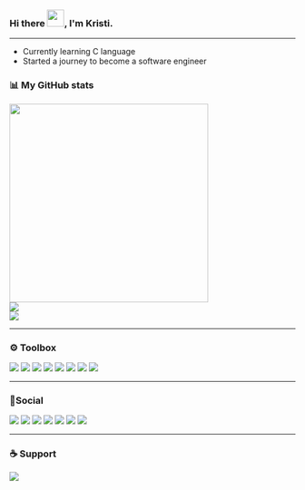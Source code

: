 ### Hi there <img src="https://raw.githubusercontent.com/MartinHeinz/MartinHeinz/master/wave.gif" width="30px">, I'm Kristi.

---

 - Currently learning C language
 - Started a journey to become a software engineer

### 📊 My GitHub stats


<a href="#"><img src="https://github-readme-stats.vercel.app/api?username=KristiSeraj&show_icons=true&theme=algolia" width="350"/></a><br>
<a href="#"><img src="https://github-readme-stats.vercel.app/api/top-langs/?username=KristiSeraj&layout=compact&theme=algolia"/></a><br>
<a href="#"><img src="https://komarev.com/ghpvc/?username=KristiSeraj&style=flat" /></a>


---

### ⚙️ Toolbox


<img src="https://img.shields.io/badge/HTML5-E34F26?style=for-the-badge&logo=html5&logoColor=white" /> <img src="https://img.shields.io/badge/CSS3-1572B6?style=for-the-badge&logo=css3&logoColor=white" /> <img src="https://img.shields.io/badge/JavaScript-323330?style=for-the-badge&logo=javascript&logoColor=F7DF1E" /> <img src="https://img.shields.io/badge/Bootstrap-563D7C?style=for-the-badge&logo=bootstrap&logoColor=white" /> <img src="https://img.shields.io/badge/jQuery-0769AD?style=for-the-badge&logo=jquery&logoColor=white" /> <img src="https://img.shields.io/badge/Git-F05032?style=for-the-badge&logo=git&logoColor=white"/> <img src="https://img.shields.io/badge/npm-CB3837?style=for-the-badge&logo=npm&logoColor=white" /> <img src="https://img.shields.io/badge/Figma-F24E1E?style=for-the-badge&logo=figma&logoColor=white" />

---

### 📱Social
  <a href="https://twitter.com/kristi" target="_blank"><img src="https://img.shields.io/badge/Twitter-1DA1F2?style=for-the-badge&logo=twitter&logoColor=white"/></a>
  <a href="https://codepen.io/mrcoku" target="_blank"><img src="https://img.shields.io/badge/Codepen-000000?style=for-the-badge&logo=codepen&logoColor=white"/></a>
  <a href="https://www.youtube.com/channel/UCnPiMm-Jp4P5B2dy7SstDjA" target="_blank"><img src="https://img.shields.io/badge/YouTube-FF0000?style=for-the-badge&logo=youtube&logoColor=white"/></a>
  <a href="https://dev.to/kristi" target="_blank"><img src="https://img.shields.io/badge/dev.to-0A0A0A?style=for-the-badge&logo=dev.to&logoColor=white"/></a>
  <a href="https://hashnode.com/@MrCoku" target="_blank"><img src="https://img.shields.io/badge/Hashnode-2962FF?style=for-the-badge&logo=hashnode&logoColor=white"/></a>
  <a href="https://www.linkedin.com/in/kristjan-seraj/" target="_blank"><img src="https://img.shields.io/badge/LinkedIn-0077B5?style=for-the-badge&logo=linkedin&logoColor=white"/></a>
  <a href="https://stackoverflow.com/users/15266427/kristi" target="_blank"><img src="https://img.shields.io/badge/Stack_Overflow-FE7A16?style=for-the-badge&logo=stack-overflow&logoColor=white"/></a>
  
---

### ☕ Support 

<a href="https://www.buymeacoffee.com/mrmothdevs" target="_blank"><img src="https://img.shields.io/badge/Buy_Me_A_Coffee-FFDD00?style=for-the-badge&logo=buy-me-a-coffee&logoColor=black" /></a>

